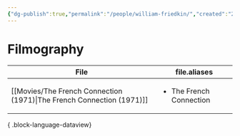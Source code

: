 ```yaml
---
{"dg-publish":true,"permalink":"/people/william-friedkin/","created":"2024-06-17","updated":"2025-03-13"}
---
```



# Filmography

| File                                                                     | file.aliases                            |
| ------------------------------------------------------------------------ | --------------------------------------- |
| [[Movies/The French Connection (1971)\|The French Connection (1971)]] | <ul><li>The French Connection</li></ul> |

{ .block-language-dataview}
